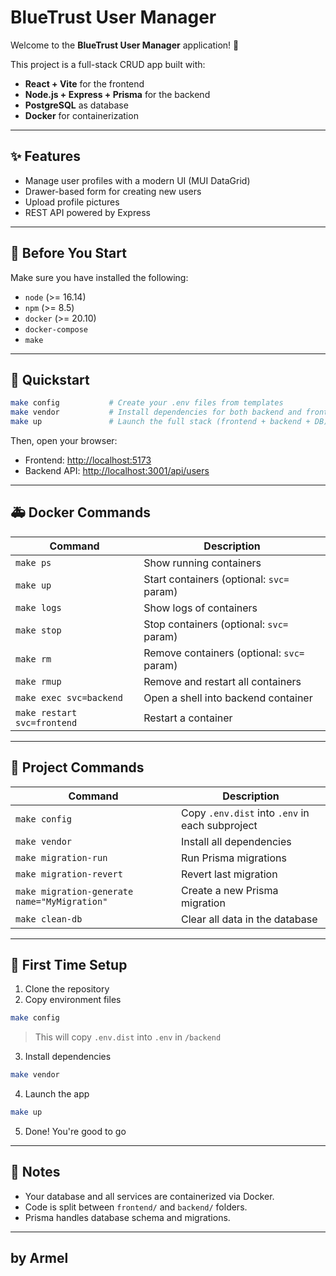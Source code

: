 # BlueTrust User Manager

Welcome to the **BlueTrust User Manager** application! 🚀

This project is a full-stack CRUD app built with:
- **React + Vite** for the frontend
- **Node.js + Express + Prisma** for the backend
- **PostgreSQL** as database
- **Docker** for containerization

---

## ✨ Features
- Manage user profiles with a modern UI (MUI DataGrid)
- Drawer-based form for creating new users
- Upload profile pictures
- REST API powered by Express

---

## 🚧 Before You Start
Make sure you have installed the following:
- `node` (>= 16.14)
- `npm` (>= 8.5)
- `docker` (>= 20.10)
- `docker-compose`
- `make`

---

## 🚀 Quickstart

```bash
make config           # Create your .env files from templates
make vendor           # Install dependencies for both backend and frontend
make up               # Launch the full stack (frontend + backend + DB)
```

Then, open your browser:
- Frontend: [http://localhost:5173](http://localhost:5173)
- Backend API: [http://localhost:3001/api/users](http://localhost:3001/api/users)

---

## 🚑 Docker Commands

| Command           | Description |
|------------------|-------------|
| `make ps`        | Show running containers |
| `make up`        | Start containers (optional: `svc=` param) |
| `make logs`      | Show logs of containers |
| `make stop`      | Stop containers (optional: `svc=` param) |
| `make rm`        | Remove containers (optional: `svc=` param) |
| `make rmup`      | Remove and restart all containers |
| `make exec svc=backend` | Open a shell into backend container |
| `make restart svc=frontend` | Restart a container |

---

## 📂 Project Commands

| Command                | Description |
|-----------------------|-------------|
| `make config`         | Copy `.env.dist` into `.env` in each subproject |
| `make vendor`         | Install all dependencies |
| `make migration-run`  | Run Prisma migrations |
| `make migration-revert` | Revert last migration |
| `make migration-generate name="MyMigration"` | Create a new Prisma migration |
| `make clean-db`       | Clear all data in the database |

---

## 🚀 First Time Setup

1. Clone the repository
2. Copy environment files
```bash
make config
```
> This will copy `.env.dist` into `.env` in `/backend`

3. Install dependencies
```bash
make vendor
```

4. Launch the app
```bash
make up
```

5. Done! You're good to go 

---

## 🚩 Notes
- Your database and all services are containerized via Docker.
- Code is split between `frontend/` and `backend/` folders.
- Prisma handles database schema and migrations.

---

## by Armel

